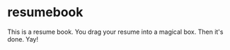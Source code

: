 resumebook
==========

This is a resume book. You drag your resume into a magical box. Then it's done. Yay!
